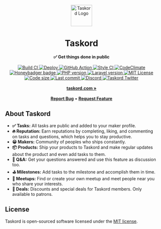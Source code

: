 <div align="center">
    <p>
        <img src="https://ik.imagekit.io/taskordimg/logo_8lLu9EPFa.svg" height="70" alt="Taskord Logo">
    </p>
    <h1>Taskord</h1>
    <strong>✅ Get things done in public</strong>
</div>
<br>
<div align="center">
    <a href="https://gitlab.com/taskord/taskord/-/commits/main">
        <img src="https://img.shields.io/gitlab/pipeline/taskord/taskord/main?label=build" alt="Build CI">
    </a>
    <a href="https://gitlab.com/taskord/taskord-deploy/-/pipelines">
        <img src="https://img.shields.io/gitlab/pipeline/taskord/taskord-deploy/master?color=%236a63ec&label=deploy" alt="Deploy">
    </a>
    <a href="https://github.com/taskordhq/web/actions/workflows/test.yml">
        <img src="https://github.com/taskordhq/web/actions/workflows/test.yml/badge.svg?branch=main" alt="GitHub Action">
    </a>
    <a href="https://gitlab.styleci.io/repos/20359920?branch=main">
        <img src="https://gitlab.styleci.io/repos/20359920/shield" alt="Style CI">
    </a>
    <a href="https://www.codacy.com/gl/taskord/taskord/dashboard">
        <img src="https://app.codacy.com/project/badge/Grade/7a9d7f0b31cb472185605c5089a6e2d8" alt="CodeClimate"/>
    </a>
    <a href="https://app.honeybadger.io/project/Da5eoB0yRe">
        <img src="https://img.shields.io/badge/honeybadger-active-informational" alt="Honeybadger badge">
    </a>
    <a href="https://www.php.net">
        <img src="https://img.shields.io/badge/PHP-v8.0-green.svg" alt="PHP version">
    </a>
    <a href="https://laravel.com">
        <img src="https://img.shields.io/badge/Laravel-v8.x-brightgreen.svg" alt="Laravel version">
    </a>
    <a href="LICENSE">
        <img src="https://img.shields.io/badge/license-MIT-green?longCache=true" alt="MIT License">
    </a>
    <a href="https://gitlab.com/taskord/taskord">
        <img src="https://img.shields.io/github/languages/code-size/taskordhq/web" alt="Code size">
    </a>
    <a href="https://gitlab.com/taskord/taskord/-/commits/main">
        <img src="https://badgen.net/gitlab/last-commit/taskord/taskord" alt="Last commit">
    </a>
    <a href="https://discord.gg/9M4Q65b">
        <img src="https://img.shields.io/discord/742712073670230026.svg?label=&logo=discord&logoColor=ffffff&color=7389D8&labelColor=6A7EC2" alt="Discord">
    </a>
    <a href="https://twitter.com/taskord">
        <img src="https://img.shields.io/twitter/follow/taskord?label=Follow&style=social" alt="Taskord Twitter">
    </a>
</div>
<div align="center">
    <br>
    <a href="https://taskord.com"><b>taskord.com »</b></a>
    <br><br>
    <a href="https://gitlab.com/taskord/taskord/-/issues/new"><b>Report Bug</b></a>
    •
    <a href="https://gitlab.com/taskord/taskord/-/issues/new"><b>Request Feature</b></a>
</div>

## About Taskord

- **✅ Tasks:** All tasks are public and added to your maker profile.
- **🔥 Reputation:** Earn reputations by completing, liking, and commenting on tasks and questions, which helps you to stay productive.
- **😀 Makers:** Community of peoples who ships constantly.
- **📦 Products:** Ship your products to Taskord and make regular updates about the product and even add tasks to them.
- **💬 Q&A:** Get your questions answered and use this feature as discussion too.
- **⛳ Milestones:** Add tasks to the milestone and accomplish them in time.
- **🤝 Meetups:** Find or create your own meetup and meet people near you who share your interests.
- **🎁 Deals:** Discounts and special deals for Taskord members. Only available to patrons.

## License

Taskord is open-sourced software licensed under the [MIT license](LICENSE).

